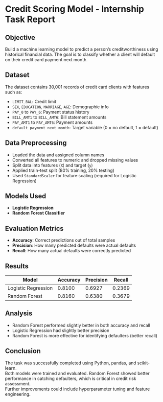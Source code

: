 # Credit Scoring Model - Internship Task Report

## Objective
Build a machine learning model to predict a person’s creditworthiness using historical financial data. The goal is to classify whether a client will default on their credit card payment next month.



##  Dataset
The dataset contains 30,001 records of credit card clients with features such as:

- `LIMIT_BAL`: Credit limit  
- `SEX`, `EDUCATION`, `MARRIAGE`, `AGE`: Demographic info  
- `PAY_0` to `PAY_6`: Payment status history  
- `BILL_AMT1` to `BILL_AMT6`: Bill statement amounts  
- `PAY_AMT1` to `PAY_AMT6`: Payment amounts  
- `default payment next month`: Target variable (0 = no default, 1 = default)



##  Data Preprocessing
- Loaded the data and assigned column names  
- Converted all features to numeric and dropped missing values  
- Split data into features (`X`) and target (`y`)  
- Applied train-test split (80% training, 20% testing)  
- Used `StandardScaler` for feature scaling (required for Logistic Regression)



##  Models Used
- **Logistic Regression**  
- **Random Forest Classifier**



## Evaluation Metrics
- **Accuracy**: Correct predictions out of total samples  
- **Precision**: How many predicted defaults were actual defaults  
- **Recall**: How many actual defaults were correctly predicted



##  Results

| Model               | Accuracy | Precision | Recall  |
|---------------------|----------|-----------|---------|
| Logistic Regression | 0.8100   | 0.6927    | 0.2369  |
| Random Forest       | 0.8160   | 0.6380    | 0.3679  |



##  Analysis
- Random Forest performed slightly better in both accuracy and recall  
- Logistic Regression had slightly better precision  
- Random Forest is more effective for identifying defaulters (better recall)



##  Conclusion
The task was successfully completed using Python, pandas, and scikit-learn.  
Both models were trained and evaluated. Random Forest showed better performance in catching defaulters, which is critical in credit risk assessment.  
Further improvements could include hyperparameter tuning and feature engineering.
